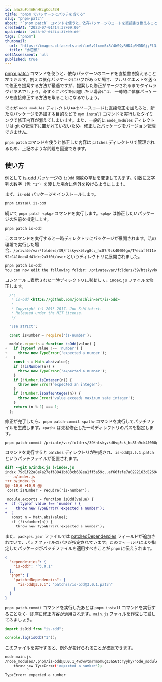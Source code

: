 ```yaml
---
id: a4uZuFp4AHnHZcgCoLN3H
title: "pnpm でパッケージにパッチを当てる"
slug: "pnpm-patch"
about: "`pnpm patch` コマンドを使うと、依存パッケージのコードを直接書き換えることができます。"
createdAt: "2023-07-01T14:37+09:00"
updatedAt: "2023-07-01T14:37+09:00"
tags: ["pnpm"]
thumbnail:
  url: "https://images.ctfassets.net/in6v9lxmm5c8/4W0CyRHD4pEMDDGjyFl3iz/5f4531162591220d474df7a97f15d8af/flower_mizubashou_16637.png"
  title: "水芭蕉"
selfAssessment: null
published: true
---
```

[pnpm patch](https://pnpm.io/ja/cli/patch) コマンドを使うと、依存パッケージのコードを直接書き換えることができます。例えば依存パッケージにバグがあった場合、プルリクエストを送って修正を提案する方法が最適ですが、提案した修正がマージされるまでタイムラグがあるでしょう。今すぐにバグを回避したい場合には、一時的に依存パッケージを直接修正する方法を取ることになるでしょう。

ですが `node_modules` ディレクトリ中のソースコードに直接修正を加えると、新たなパッケージを追加する目的などで `npm install` コマンドを実行したタイミングで修正内容が消えてしまいます。また、一般的に `node_modules` ディレクトリは git の管理下に置かれていないため、修正したパッケージをバージョン管理できません。

`pnpm patch` コマンドを使うと修正した内容は `patches` ディレクトリで管理されるため、上記のような問題を回避できます。

## 使い方

例として [is-odd](https://www.npmjs.com/package/is-odd) パッケージの `isOdd` 関数の挙動を変更してみます。引数に文字列の数字（例: `"1"`）を渡した場合に例外を投げるようにします。

まず、`is-odd` パッケージをインストールします。

```sh
pnpm install is-odd
```

続いて `pnpm patch <pkg>` コマンドを実行します。`<pkg>` は修正したいパッケージの名前を指定します。

```sh
pnpm patch is-odd
```

このコマンドを実行すると一時ディレクトリにパッケージが展開されます。私の環境で実行した場合、`/private/var/folders/39/htskyvkd6vg8ck_hc87n9ck40000gn/T/ecaff011e92c1418ee41d41dce2a3f0b/user` というディレクトリに展開されました。

```sh
pnpm patch is-odd
You can now edit the following folder: /private/var/folders/39/htskyvkd6vg8ck_hc87n9ck40000gn/T/ecaff011e92c1418ee41d41dce2a3f0b/user
```

コンソールに表示された一時ディレクトリに移動して、`index.js` ファイルを修正します。

```diff:index.js
  /*!
   * is-odd <https://github.com/jonschlinkert/is-odd>
   *
   * Copyright (c) 2015-2017, Jon Schlinkert.
   * Released under the MIT License.
   */

  'use strict';

  const isNumber = require('is-number');

  module.exports = function isOdd(value) {
+   if (typeof value !== 'number') {
+     throw new TypeError('expected a number');
+   }
    const n = Math.abs(value);
    if (!isNumber(n)) {
      throw new TypeError('expected a number');
    }
    if (!Number.isInteger(n)) {
      throw new Error('expected an integer');
    }
    if (!Number.isSafeInteger(n)) {
      throw new Error('value exceeds maximum safe integer');
    }
    return (n % 2) === 1;
  };
```

修正が完了したら、`pnpm patch-commit <path>` コマンドを実行してパッチファイルを生成します。`<path>` は先程修正した一時ディレクトリのパスを指定します。

```sh
pnpm patch-commit /private/var/folders/39/htskyvkd6vg8ck_hc87n9ck40000gn/T/ecaff011e92c1418ee41d41dce2a3f0b/user
```

コマンドを実行すると `patches` ディレクトリが生成され、`is-odd@3.0.1.patch` というパッチファイルが配置されます。

```patch:is-odd@3.0.1.patch
diff --git a/index.js b/index.js
index 79d1f22a8e7a27efb8841bb83cb682ea1ff3a59c..af66fefe7a0292163d1269c2276bc2a245a5bedc 100644
--- a/index.js
+++ b/index.js
@@ -10,6 +10,9 @@
 const isNumber = require('is-number');
 
 module.exports = function isOdd(value) {
+  if (typeof value !== 'number') {
+    throw new TypeError('expected a number');
+  }
   const n = Math.abs(value);
   if (!isNumber(n)) {
     throw new TypeError('expected a number');
```

また、`packges.json` ファイルでは [patchedDependencies](https://pnpm.io/ja/package_json#pnpmpatcheddependencies) フィールドが追加されていて、パッチファイルのパスが指定されています。このフィールドにより指定したパッケージがパッチファイルを適用すべきことが `pnpm` に伝えられます。

```json:package.json
{
  "dependencies": {
    "is-odd": "^3.0.1"
  },
  "pnpm": {
    "patchedDependencies": {
      "is-odd@3.0.1": "patches/is-odd@3.0.1.patch"
    }
  }
}
```

`pnpm patch-commit` コマンドを実行したあとは `pnpm install` コマンドを実行することなく、即座に修正内容が適用されます。`main.js` ファイルを作成して試してみましょう。

```js:main.js
import isOdd from "is-odd";

console.log(isOdd("1"));
```

このファイルを実行すると、例外が投げられることが確認できます。

```sh
node main.js 
/node_modules/.pnpm/is-odd@3.0.1_4wdwvtmrrmomug63a56tqryyhy/node_modules/is-odd/index.js:14
    throw new TypeError('expected a number');
          ^
TypeError: expected a number
```
